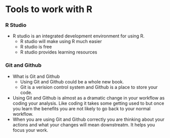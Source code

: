 # Tools to work with R

### R Studio

* R studio is an integrated development environment for using R.
  * R studio will make using R much easier
  * R studio is free
  * R studio provides learning resources

### Git and Github

* What is Git and Github
  * Using Git and Github could be a whole new book.
  * Git is a verision control system and Github is a place to store your code.
* Using Git and Github is almost as a dramatic change in your workflow as coding your analysis. Like coding it takes some getting used to but once you learn the benefits you are not likely to go back to your normal workflow. 
* When you are using Git and Github correctly you are thinking about your actions and what your changes will mean downstreatm. It helps you focus your work.



